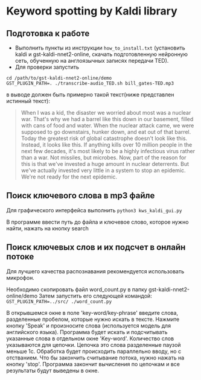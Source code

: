 # Keyword spotting by Kaldi library

## Подготовка к работе

* Выполнить пункты из инструкции `how_to_install.txt` (установить kaldi и gst-kaldi-nnet2-online, скачать подготовленную нейронную сеть, обученную на англоязычных записях передачи TED).
* Для проверки запустить
```
cd /path/to/gst-kaldi-nnet2-online/demo
GST_PLUGIN_PATH=. ./transcribe-audio_TED.sh bill_gates-TED.mp3
```

в выводе должен быть примерно такой текст(ниже представлен истинный текст):
> When I was a kid, the disaster we worried about most was a nuclear war. That's why we had a barrel like this down in our basement, filled with cans of food and water. When the nuclear attack came, we were supposed to go downstairs, hunker down, and eat out of that barrel.
> Today the greatest risk of global catastrophe doesn't look like this. Instead, it looks like this. If anything kills over 10 million people in the next few decades, it's most likely to be a highly infectious virus rather than a war. Not missiles, but microbes. Now, part of the reason for this is that we've invested a huge amount in nuclear deterrents. But we've actually invested very little in a system to stop an epidemic. We're not ready for the next epidemic.

## Поиск ключевого слова в mp3 файле

Для графического интерфейса выполнить
`python3 kws_kaldi_gui.py`

В программе ввести путь до файла и ключевое слово, которое нужно найти, нажать на кнопку search


## Поиск ключевых слов и их подсчет в онлайн потоке

Для лучшего качества распознавания рекомендуется использовать микрофон.

Необходимо скопировать файл word_count.py в папку gst-kaldi-nnet2-online/demo
Затем запустить его следующей командой:
`GST_PLUGIN_PATH=../src/ ./word_count.py`

В открывшемся окне в поле 'key-word/key-phrase' введите слова, разделенные пробелом, которые нужно искать в тексте.
Нажмите кнопку 'Speak' и произносите слова (используется модель для английского языка). Программа будет искать и 
подсчитывать указанные слова в отдельном окне 'Key-word'. Количество слов указываются для цепочки. Цепочка это слова
разделенные паузой меньше 1c. Обработка будет происходить параллельно вводу, но с отстванием. Что бы закончить 
считывание потока, нужно нажать на кнопку 'stop'. Программа закончит вычисления по цепочкам и все результаты будут 
выведены в окне.




